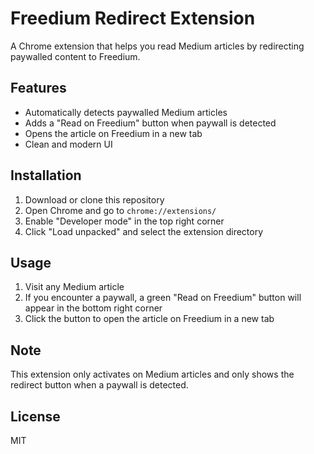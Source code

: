 # Freedium Redirect Extension

A Chrome extension that helps you read Medium articles by redirecting paywalled content to Freedium.

## Features

- Automatically detects paywalled Medium articles
- Adds a "Read on Freedium" button when paywall is detected
- Opens the article on Freedium in a new tab
- Clean and modern UI

## Installation

1. Download or clone this repository
2. Open Chrome and go to `chrome://extensions/`
3. Enable "Developer mode" in the top right corner
4. Click "Load unpacked" and select the extension directory

## Usage

1. Visit any Medium article
2. If you encounter a paywall, a green "Read on Freedium" button will appear in the bottom right corner
3. Click the button to open the article on Freedium in a new tab

## Note

This extension only activates on Medium articles and only shows the redirect button when a paywall is detected.

## License

MIT